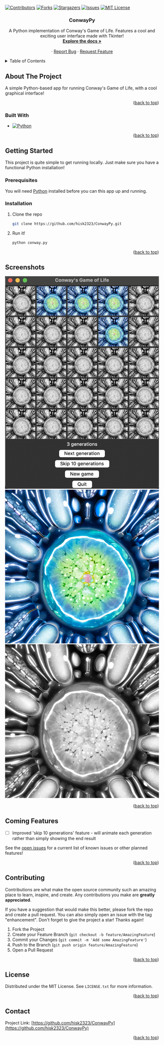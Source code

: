 <a name="readme-top"></a>

[![Contributors][contributors-shield]][contributors-url]
[![Forks][forks-shield]][forks-url]
[![Stargazers][stars-shield]][stars-url]
[![Issues][issues-shield]][issues-url]
[![MIT License][license-shield]][license-url]




<h3 align="center">ConwayPy</h3>

  <p align="center">
    A Python implementation of Conway's Game of Life. Features a cool and exciting user interface made with Tkinter!
    <br />
    <a href="https://github.com/hisk2323/ConwayPy"><strong>Explore the docs »</strong></a>
    <br />
    <br />
    ·
    <a href="https://github.com/hisk2323/ConwayPy/issues">Report Bug</a>
    ·
    <a href="https://github.com/hisk2323/ConwayPy/issues">Request Feature</a>
  </p>
</div>



<!-- TABLE OF CONTENTS -->
<details>
  <summary>Table of Contents</summary>
  <ol>
    <li>
      <a href="#about-the-project">About The Project</a>
      <ul>
        <li><a href="#built-with">Built With</a></li>
      </ul>
    </li>
    <li>
      <a href="#getting-started">Getting Started</a>
      <ul>
        <li><a href="#prerequisites">Prerequisites</a></li>
        <li><a href="#installation">Installation</a></li>
      </ul>
    </li>
    <li><a href="#usage">Usage</a></li>
    <li><a href="#roadmap">Roadmap</a></li>
    <li><a href="#contributing">Contributing</a></li>
    <li><a href="#license">License</a></li>
    <li><a href="#contact">Contact</a></li>
    <li><a href="#acknowledgments">Acknowledgments</a></li>
  </ol>
</details>



<!-- ABOUT THE PROJECT -->
## About The Project
A simple Python-based app for running Conway's Game of Life, with a cool graphical interface!

<p align="right">(<a href="#readme-top">back to top</a>)</p>



### Built With

* [![Python][Python-badge]][Python-url]

<p align="right">(<a href="#readme-top">back to top</a>)</p>



<!-- GETTING STARTED -->
## Getting Started

This project is quite simple to get running locally. Just make sure you have a functional Python installation!

### Prerequisites

You will need [Python](https://www.python.org/) installed before you can this app up and running.

### Installation


1. Clone the repo
   ```sh
   git clone https://github.com/hisk2323/ConwayPy.git
   ```
2. Run it!
   ```sh
   python conway.py
   ```

<p align="right">(<a href="#readme-top">back to top</a>)</p>



<!-- USAGE EXAMPLES -->
## Screenshots

![Screenshot](assets/Screenshot1.png)
![Living cell](assets/livingcell.png)
![Dead cell](assets/deadcell.png)


<p align="right">(<a href="#readme-top">back to top</a>)</p>



<!-- ROADMAP -->
## Coming Features

- [ ] Improved 'skip 10 generations' feature - will animate each generation rather than simply showing the end result

See the [open issues](https://github.com/hisk2323/ConwayPy/issues) for a current list of known issues or other planned features!

<p align="right">(<a href="#readme-top">back to top</a>)</p>



<!-- CONTRIBUTING -->
## Contributing

Contributions are what make the open source community such an amazing place to learn, inspire, and create. Any contributions you make are **greatly appreciated**.

If you have a suggestion that would make this better, please fork the repo and create a pull request. You can also simply open an issue with the tag "enhancement".
Don't forget to give the project a star! Thanks again!

1. Fork the Project
2. Create your Feature Branch (`git checkout -b feature/AmazingFeature`)
3. Commit your Changes (`git commit -m 'Add some AmazingFeature'`)
4. Push to the Branch (`git push origin feature/AmazingFeature`)
5. Open a Pull Request

<p align="right">(<a href="#readme-top">back to top</a>)</p>



<!-- LICENSE -->
## License

Distributed under the MIT License. See `LICENSE.txt` for more information.

<p align="right">(<a href="#readme-top">back to top</a>)</p>



<!-- CONTACT -->
## Contact

Project Link: [https://github.com/hisk2323/ConwayPy](https://github.com/hisk2323/ConwayPy)

<p align="right">(<a href="#readme-top">back to top</a>)</p>




<!-- MARKDOWN LINKS & IMAGES -->
<!-- https://www.markdownguide.org/basic-syntax/#reference-style-links -->
[contributors-shield]: https://img.shields.io/github/contributors/hisk2323/ConwayPy.svg?style=for-the-badge
[contributors-url]: https://github.com/hisk2323/ConwayPy/graphs/contributors
[forks-shield]: https://img.shields.io/github/forks/hisk2323/ConwayPy.svg?style=for-the-badge
[forks-url]: https://github.com/hisk2323/ConwayPy/network/members
[stars-shield]: https://img.shields.io/github/stars/hisk2323/ConwayPy.svg?style=for-the-badge
[stars-url]: https://github.com/hisk2323/ConwayPy/stargazers
[issues-shield]: https://img.shields.io/github/issues/hisk2323/ConwayPy.svg?style=for-the-badge
[issues-url]: https://github.com/hisk2323/ConwayPy/issues
[license-shield]: https://img.shields.io/github/license/hisk2323/ConwayPy.svg?style=for-the-badge
[license-url]: https://github.com/hisk2323/ConwayPy/blob/main/LICENSE.txt
[product-screenshot]: assets/screenshot1.png
[Python-badge]: https://img.shields.io/badge/python-3670A0?style=for-the-badge&logo=python&logoColor=ffdd54
[Python-url]: https://python.org/